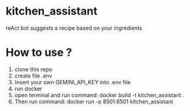 # kitchen_assistant
reAct bot suggests a recipe based on your ingredients

# How to use ? 
1. clone this repo
2. create file .env
3. Insert your own GEMINI_API_KEY into .env file
4. run docker
5. open terminal and run command:  docker build -t kitchen_assistant .  
6. Then run command: docker run -p 8501:8501 kitchen_assistant  
